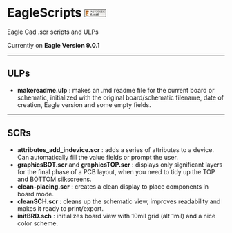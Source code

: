 # EagleScripts <img src="eaglelogo.jpg" alt="eagle icon" width="50"/>
Eagle Cad .scr scripts and ULPs

Currently on **Eagle Version 9.0.1**

---
## ULPs

 - **makereadme.ulp** : makes an .md readme file for the current board or schematic, initialized with the original board/schematic filename, date of creation, Eagle version and some empty fields.

---
## SCRs
 - **attributes_add_indevice.scr** : adds a series of attributes to a device. Can automatically fill the value fields or prompt the user.
 - **graphicsBOT.scr** and **graphicsTOP.scr** : displays only significant layers for the final phase of a PCB layout, when you need to tidy up the TOP and BOTTOM silkscreens.
 - **clean-placing.scr** : creates a clean display to place components in board mode.
 - **cleanSCH.scr** : cleans up the schematic view, improves readability and makes it ready to print/export.
 - **initBRD.sch** : initializes board view with 10mil grid (alt 1mil) and a nice color scheme.
 
